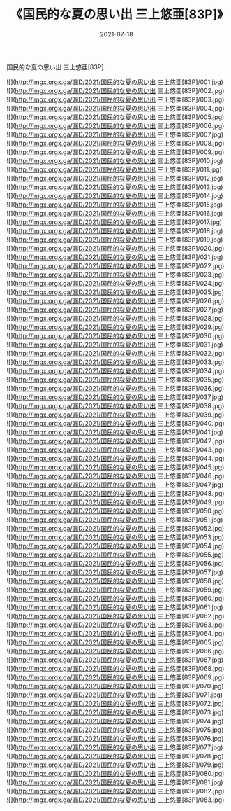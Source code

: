 ﻿---
layout: post
title:  《国民的な夏の思い出 三上悠亜[83P]》
date:   2021-07-18
img: http://imgx.orgx.ga/漏D/2021/国民的な夏の思い出 三上悠亜[83P]/000.jpg
categories: [美女, 清纯, 唯美]
---

国民的な夏の思い出 三上悠亜[83P]

  ![](http://imgx.orgx.ga/漏D/2021/国民的な夏の思い出 三上悠亜[83P]/001.jpg) <br> ![](http://imgx.orgx.ga/漏D/2021/国民的な夏の思い出 三上悠亜[83P]/002.jpg) <br> ![](http://imgx.orgx.ga/漏D/2021/国民的な夏の思い出 三上悠亜[83P]/003.jpg) <br> ![](http://imgx.orgx.ga/漏D/2021/国民的な夏の思い出 三上悠亜[83P]/004.jpg) <br> ![](http://imgx.orgx.ga/漏D/2021/国民的な夏の思い出 三上悠亜[83P]/005.jpg) <br> ![](http://imgx.orgx.ga/漏D/2021/国民的な夏の思い出 三上悠亜[83P]/006.jpg) <br> ![](http://imgx.orgx.ga/漏D/2021/国民的な夏の思い出 三上悠亜[83P]/007.jpg) <br> ![](http://imgx.orgx.ga/漏D/2021/国民的な夏の思い出 三上悠亜[83P]/008.jpg) <br> ![](http://imgx.orgx.ga/漏D/2021/国民的な夏の思い出 三上悠亜[83P]/009.jpg) <br> ![](http://imgx.orgx.ga/漏D/2021/国民的な夏の思い出 三上悠亜[83P]/010.jpg) <br> ![](http://imgx.orgx.ga/漏D/2021/国民的な夏の思い出 三上悠亜[83P]/011.jpg) <br> ![](http://imgx.orgx.ga/漏D/2021/国民的な夏の思い出 三上悠亜[83P]/012.jpg) <br> ![](http://imgx.orgx.ga/漏D/2021/国民的な夏の思い出 三上悠亜[83P]/013.jpg) <br> ![](http://imgx.orgx.ga/漏D/2021/国民的な夏の思い出 三上悠亜[83P]/014.jpg) <br> ![](http://imgx.orgx.ga/漏D/2021/国民的な夏の思い出 三上悠亜[83P]/015.jpg) <br> ![](http://imgx.orgx.ga/漏D/2021/国民的な夏の思い出 三上悠亜[83P]/016.jpg) <br> ![](http://imgx.orgx.ga/漏D/2021/国民的な夏の思い出 三上悠亜[83P]/017.jpg) <br> ![](http://imgx.orgx.ga/漏D/2021/国民的な夏の思い出 三上悠亜[83P]/018.jpg) <br> ![](http://imgx.orgx.ga/漏D/2021/国民的な夏の思い出 三上悠亜[83P]/019.jpg) <br> ![](http://imgx.orgx.ga/漏D/2021/国民的な夏の思い出 三上悠亜[83P]/020.jpg) <br> ![](http://imgx.orgx.ga/漏D/2021/国民的な夏の思い出 三上悠亜[83P]/021.jpg) <br> ![](http://imgx.orgx.ga/漏D/2021/国民的な夏の思い出 三上悠亜[83P]/022.jpg) <br> ![](http://imgx.orgx.ga/漏D/2021/国民的な夏の思い出 三上悠亜[83P]/023.jpg) <br> ![](http://imgx.orgx.ga/漏D/2021/国民的な夏の思い出 三上悠亜[83P]/024.jpg) <br> ![](http://imgx.orgx.ga/漏D/2021/国民的な夏の思い出 三上悠亜[83P]/025.jpg) <br> ![](http://imgx.orgx.ga/漏D/2021/国民的な夏の思い出 三上悠亜[83P]/026.jpg) <br> ![](http://imgx.orgx.ga/漏D/2021/国民的な夏の思い出 三上悠亜[83P]/027.jpg) <br> ![](http://imgx.orgx.ga/漏D/2021/国民的な夏の思い出 三上悠亜[83P]/028.jpg) <br> ![](http://imgx.orgx.ga/漏D/2021/国民的な夏の思い出 三上悠亜[83P]/029.jpg) <br> ![](http://imgx.orgx.ga/漏D/2021/国民的な夏の思い出 三上悠亜[83P]/030.jpg) <br> ![](http://imgx.orgx.ga/漏D/2021/国民的な夏の思い出 三上悠亜[83P]/031.jpg) <br> ![](http://imgx.orgx.ga/漏D/2021/国民的な夏の思い出 三上悠亜[83P]/032.jpg) <br> ![](http://imgx.orgx.ga/漏D/2021/国民的な夏の思い出 三上悠亜[83P]/033.jpg) <br> ![](http://imgx.orgx.ga/漏D/2021/国民的な夏の思い出 三上悠亜[83P]/034.jpg) <br> ![](http://imgx.orgx.ga/漏D/2021/国民的な夏の思い出 三上悠亜[83P]/035.jpg) <br> ![](http://imgx.orgx.ga/漏D/2021/国民的な夏の思い出 三上悠亜[83P]/036.jpg) <br> ![](http://imgx.orgx.ga/漏D/2021/国民的な夏の思い出 三上悠亜[83P]/037.jpg) <br> ![](http://imgx.orgx.ga/漏D/2021/国民的な夏の思い出 三上悠亜[83P]/038.jpg) <br> ![](http://imgx.orgx.ga/漏D/2021/国民的な夏の思い出 三上悠亜[83P]/039.jpg) <br> ![](http://imgx.orgx.ga/漏D/2021/国民的な夏の思い出 三上悠亜[83P]/040.jpg) <br> ![](http://imgx.orgx.ga/漏D/2021/国民的な夏の思い出 三上悠亜[83P]/041.jpg) <br> ![](http://imgx.orgx.ga/漏D/2021/国民的な夏の思い出 三上悠亜[83P]/042.jpg) <br> ![](http://imgx.orgx.ga/漏D/2021/国民的な夏の思い出 三上悠亜[83P]/043.jpg) <br> ![](http://imgx.orgx.ga/漏D/2021/国民的な夏の思い出 三上悠亜[83P]/044.jpg) <br> ![](http://imgx.orgx.ga/漏D/2021/国民的な夏の思い出 三上悠亜[83P]/045.jpg) <br> ![](http://imgx.orgx.ga/漏D/2021/国民的な夏の思い出 三上悠亜[83P]/046.jpg) <br> ![](http://imgx.orgx.ga/漏D/2021/国民的な夏の思い出 三上悠亜[83P]/047.jpg) <br> ![](http://imgx.orgx.ga/漏D/2021/国民的な夏の思い出 三上悠亜[83P]/048.jpg) <br> ![](http://imgx.orgx.ga/漏D/2021/国民的な夏の思い出 三上悠亜[83P]/049.jpg) <br> ![](http://imgx.orgx.ga/漏D/2021/国民的な夏の思い出 三上悠亜[83P]/050.jpg) <br> ![](http://imgx.orgx.ga/漏D/2021/国民的な夏の思い出 三上悠亜[83P]/051.jpg) <br> ![](http://imgx.orgx.ga/漏D/2021/国民的な夏の思い出 三上悠亜[83P]/052.jpg) <br> ![](http://imgx.orgx.ga/漏D/2021/国民的な夏の思い出 三上悠亜[83P]/053.jpg) <br> ![](http://imgx.orgx.ga/漏D/2021/国民的な夏の思い出 三上悠亜[83P]/054.jpg) <br> ![](http://imgx.orgx.ga/漏D/2021/国民的な夏の思い出 三上悠亜[83P]/055.jpg) <br> ![](http://imgx.orgx.ga/漏D/2021/国民的な夏の思い出 三上悠亜[83P]/056.jpg) <br> ![](http://imgx.orgx.ga/漏D/2021/国民的な夏の思い出 三上悠亜[83P]/057.jpg) <br> ![](http://imgx.orgx.ga/漏D/2021/国民的な夏の思い出 三上悠亜[83P]/058.jpg) <br> ![](http://imgx.orgx.ga/漏D/2021/国民的な夏の思い出 三上悠亜[83P]/059.jpg) <br> ![](http://imgx.orgx.ga/漏D/2021/国民的な夏の思い出 三上悠亜[83P]/060.jpg) <br> ![](http://imgx.orgx.ga/漏D/2021/国民的な夏の思い出 三上悠亜[83P]/061.jpg) <br> ![](http://imgx.orgx.ga/漏D/2021/国民的な夏の思い出 三上悠亜[83P]/062.jpg) <br> ![](http://imgx.orgx.ga/漏D/2021/国民的な夏の思い出 三上悠亜[83P]/063.jpg) <br> ![](http://imgx.orgx.ga/漏D/2021/国民的な夏の思い出 三上悠亜[83P]/064.jpg) <br> ![](http://imgx.orgx.ga/漏D/2021/国民的な夏の思い出 三上悠亜[83P]/065.jpg) <br> ![](http://imgx.orgx.ga/漏D/2021/国民的な夏の思い出 三上悠亜[83P]/066.jpg) <br> ![](http://imgx.orgx.ga/漏D/2021/国民的な夏の思い出 三上悠亜[83P]/067.jpg) <br> ![](http://imgx.orgx.ga/漏D/2021/国民的な夏の思い出 三上悠亜[83P]/068.jpg) <br> ![](http://imgx.orgx.ga/漏D/2021/国民的な夏の思い出 三上悠亜[83P]/069.jpg) <br> ![](http://imgx.orgx.ga/漏D/2021/国民的な夏の思い出 三上悠亜[83P]/070.jpg) <br> ![](http://imgx.orgx.ga/漏D/2021/国民的な夏の思い出 三上悠亜[83P]/071.jpg) <br> ![](http://imgx.orgx.ga/漏D/2021/国民的な夏の思い出 三上悠亜[83P]/072.jpg) <br> ![](http://imgx.orgx.ga/漏D/2021/国民的な夏の思い出 三上悠亜[83P]/073.jpg) <br> ![](http://imgx.orgx.ga/漏D/2021/国民的な夏の思い出 三上悠亜[83P]/074.jpg) <br> ![](http://imgx.orgx.ga/漏D/2021/国民的な夏の思い出 三上悠亜[83P]/075.jpg) <br> ![](http://imgx.orgx.ga/漏D/2021/国民的な夏の思い出 三上悠亜[83P]/076.jpg) <br> ![](http://imgx.orgx.ga/漏D/2021/国民的な夏の思い出 三上悠亜[83P]/077.jpg) <br> ![](http://imgx.orgx.ga/漏D/2021/国民的な夏の思い出 三上悠亜[83P]/078.jpg) <br> ![](http://imgx.orgx.ga/漏D/2021/国民的な夏の思い出 三上悠亜[83P]/079.jpg) <br> ![](http://imgx.orgx.ga/漏D/2021/国民的な夏の思い出 三上悠亜[83P]/080.jpg) <br> ![](http://imgx.orgx.ga/漏D/2021/国民的な夏の思い出 三上悠亜[83P]/081.jpg) <br> ![](http://imgx.orgx.ga/漏D/2021/国民的な夏の思い出 三上悠亜[83P]/082.jpg) <br> ![](http://imgx.orgx.ga/漏D/2021/国民的な夏の思い出 三上悠亜[83P]/083.jpg) <br>